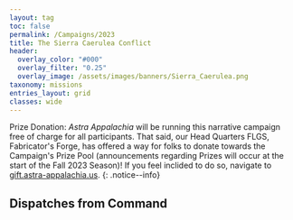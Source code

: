 ```yaml
---
layout: tag
toc: false
permalink: /Campaigns/2023
title: The Sierra Caerulea Conflict
header:
  overlay_color: "#000"
  overlay_filter: "0.25"
  overlay_image: /assets/images/banners/Sierra_Caerulea.png
taxonomy: missions
entries_layout: grid
classes: wide
---
```


Prize Donation: *Astra Appalachia* will be running this narrative campaign free of charge for all participants. That said, our Head Quarters FLGS, Fabricator's Forge, has offered a way for folks to donate towards the Campaign's Prize Pool (announcements regarding Prizes will occur at the start of the Fall 2023 Season)! If you feel inclided to do so, navigate to [gift.astra-appalachia.us](https://gift.astra-appalachia.us).
{: .notice--info}

## Dispatches from Command
